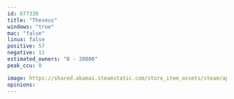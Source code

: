 ```yaml
---
id: 677330
title: "Theseus"
windows: "true"
mac: "false"
linux: false
positive: 57
negative: 11
estimated_owners: "0 - 20000"
peak_ccu: 0

image: https://shared.akamai.steamstatic.com/store_item_assets/steam/apps/677330/header.jpg?t=1725898659
opinions:
---
```


